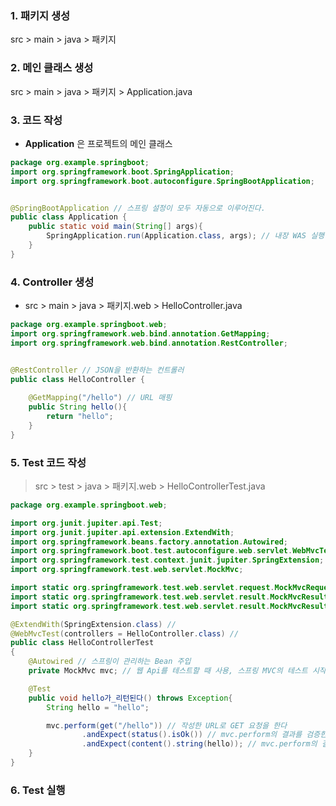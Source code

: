 ### 1. 패키지 생성

src > main > java > 패키지 

### 2. 메인 클래스 생성

src > main > java > 패키지 > Application.java

### 3.  코드 작성

- **Application** 은 프로젝트의 메인 클래스 

```java
package org.example.springboot;
import org.springframework.boot.SpringApplication;
import org.springframework.boot.autoconfigure.SpringBootApplication;


@SpringBootApplication // 스프링 설정이 모두 자동으로 이루어진다.
public class Application {
    public static void main(String[] args){
        SpringApplication.run(Application.class, args); // 내장 WAS 실행
    }
}

```

### 4. Controller 생성

- src > main > java > 패키지.web > HelloController.java

```java
package org.example.springboot.web;
import org.springframework.web.bind.annotation.GetMapping;
import org.springframework.web.bind.annotation.RestController;


@RestController // JSON을 반환하는 컨트롤러
public class HelloController {
    
    @GetMapping("/hello") // URL 매핑
    public String hello(){
        return "hello";
    }
}
```

### 5. Test 코드 작성

> src > test > java > 패키지.web > HelloControllerTest.java

```java
package org.example.springboot.web;

import org.junit.jupiter.api.Test;
import org.junit.jupiter.api.extension.ExtendWith;
import org.springframework.beans.factory.annotation.Autowired;
import org.springframework.boot.test.autoconfigure.web.servlet.WebMvcTest;
import org.springframework.test.context.junit.jupiter.SpringExtension;
import org.springframework.test.web.servlet.MockMvc;

import static org.springframework.test.web.servlet.request.MockMvcRequestBuilders.get;
import static org.springframework.test.web.servlet.result.MockMvcResultMatchers.content;
import static org.springframework.test.web.servlet.result.MockMvcResultMatchers.status;

@ExtendWith(SpringExtension.class) // 
@WebMvcTest(controllers = HelloController.class) // 
public class HelloControllerTest
{
    @Autowired // 스프링이 관리하는 Bean 주입
    private MockMvc mvc; // 웹 Api를 테스트할 때 사용, 스프링 MVC의 테스트 시작점

    @Test
    public void hello가_리턴된다() throws Exception{
        String hello = "hello";

        mvc.perform(get("/hello")) // 작성한 URL로 GET 요청을 한다
                .andExpect(status().isOk()) // mvc.perform의 결과를 검증한다. isOk > 상태 코드 200인지 확인
                .andExpect(content().string(hello)); // mvc.perform의 결과를 검증한다. 리턴값이 hello 인지 확인
    }
}
```

### 6. Test 실행

